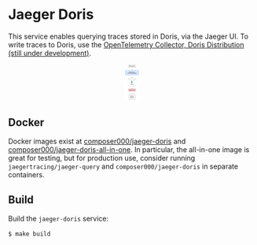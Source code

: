 # Jaeger Doris

This service enables querying traces stored in Doris, via the Jaeger UI.
To write traces to Doris, use the [OpenTelemetry Collector, Doris Distribution (still under development)](https://github.com/open-telemetry/opentelemetry-collector-contrib/tree/main/exporter/dorisexporter).

<div align="center">
<img src="pics/dataflow.png" alt="dataflow" style="zoom:15%;" width="200px"/>
</div>

## Docker
Docker images exist at [composer000/jaeger-doris](https://hub.docker.com/r/composer000/jaeger-doris) and [composer000/jaeger-doris-all-in-one](https://hub.docker.com/r/composer000/jaeger-doris-all-in-one).
In particular, the all-in-one image is great for testing,
but for production use, consider running `jaegertracing/jaeger-query` and `composer000/jaeger-doris` in separate containers.

## Build
Build the `jaeger-doris` service:

```console
$ make build
```

